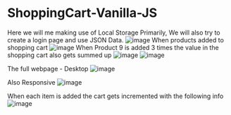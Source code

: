 # ShoppingCart-Vanilla-JS
Here we will me making use of Local Storage Primarily, We will also try to  create a login page and use JSON Data. 
![image](https://user-images.githubusercontent.com/67264522/129522383-96de97df-fa54-4eae-b853-e6b4c2fabfbc.png)
When products added to shopping cart 
![image](https://user-images.githubusercontent.com/67264522/129522456-fcedd1d8-547c-45fd-83d0-e2a73a031bc9.png)
When Product 9 is added 3 times the value in the shopping cart also gets summed up
![image](https://user-images.githubusercontent.com/67264522/129522546-68c0c1d7-91dc-4607-90e0-e8feedcbcf0a.png) ![image](https://user-images.githubusercontent.com/67264522/129522561-f0f2505d-8b57-4191-90cf-137237b6e73e.png)

The full webpage - Desktop
![image](https://user-images.githubusercontent.com/67264522/129522642-0069b621-60cb-4265-ba1b-6a45ecf51d29.png)

Also Responsive
![image](https://user-images.githubusercontent.com/67264522/129522745-7ad06901-2d54-4966-9887-fd455bcec637.png)

When each item is added the cart gets incremented with the following info ![image](https://user-images.githubusercontent.com/67264522/129522876-fb0ae1b3-5339-4789-9357-b90db799f93f.png)


